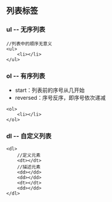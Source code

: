 ## 列表标签

### ul -- 无序列表

```
//列表中的顺序无意义
<ul>
    <li></li>
</ul>
```

### ol -- 有序列表

* start：列表前的序号从几开始
* reversed：序号反序，即序号依次递减

```
<ol>
    <li></li>
</ol>
```

### dl -- 自定义列表

```
<dl>
    //定义元素
    <dt></dt>
    //描述元素
    <dd></dd>
    <dd></dd>
    <dt></dt>
    <dd></dd>
</dl>
```



